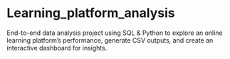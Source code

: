 # Learning_platform_analysis
End-to-end data analysis project using SQL &amp; Python to explore an online learning platform’s performance, generate CSV outputs, and create an interactive dashboard for insights.
